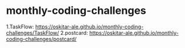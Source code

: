 # monthly-coding-challenges
1.TaskFlow: https://oskitar-ale.github.io/monthly-coding-challenges/TaskFlow/
2.postcard: https://oskitar-ale.github.io/monthly-coding-challenges/postcard/
